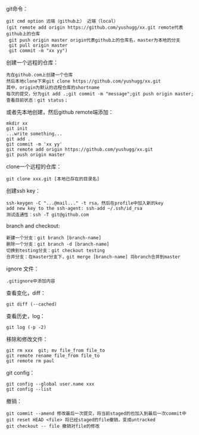 git命令：

    git cmd option 远端（github上） 近端（local）
    (git remote add origin https://github.com/yushugg/xx.git remote代表github上的仓库
     git push origin master origin代表github上的仓库名，master为本地的分支
     git pull origin master
     git commit -m "xx yy")

创建一个远程的仓库：

    先在github.com上创建一个仓库
    然后本地clone下来git clone https://github.com/yushugg/xx.git
    其中，origin为默认的远程仓库的shortname
    每次的提交，分为git add .;git commit -m "message";git push origin master;查看目前状态：git status；

或者先本地创建，然后github remote端添加：

    mkdir xx
    git init
    ...write something...
    git add .
    git commit -m 'xx yy'
    git remote add origin https://github.com/yushugg/xx.git
    git push origin master

clone一个远程的仓库：

    git clone xxx.git [本地已存在的目录名]

创建ssh key：

    ssh-keygen -C "...@mail..." -t rsa，然后在profile中加入新的key
    add new key to the ssh-agent: ssh-add ~/.ssh/id_rsa
    测试连通性：ssh -T git@github.com

branch and checkout:

    新建一个分支：git branch [branch-name]
    删除一个分支：git branch -d [branch-name]
    切换到testing分支：git checkout testing
    合并分支：在master分支下，git merge [branch-name] 将branch合并到master

ignore 文件：

    .gitignore中添加内容

查看变化，diff：

    git diff (--cached)

查看历史，log：

    git log (-p -2)

移除和修改文件：

    git rm xxx  git; mv file_from file_to
    git remote rename file_from file_to
    git remote rm paul

git config：

    git config --global user.name xxx
    git config --list

撤销：

    git commit --amend 修改最后一次提交，将当前staged的也加入到最后一次commit中
    git reset HEAD <file> 将已经staged的file撤销，变成untracked
    git checkout -- file 撤销对file的修改
